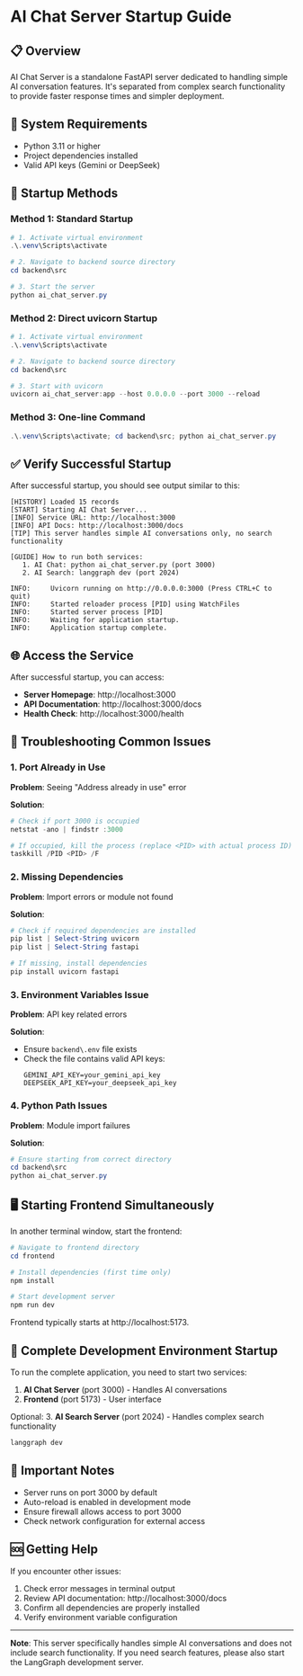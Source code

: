 # AI Chat Server Startup Guide

## 📋 Overview

AI Chat Server is a standalone FastAPI server dedicated to handling simple AI conversation features. It's separated from complex search functionality to provide faster response times and simpler deployment.

## 🔧 System Requirements

- Python 3.11 or higher
- Project dependencies installed
- Valid API keys (Gemini or DeepSeek)

## 🚀 Startup Methods

### Method 1: Standard Startup

```powershell
# 1. Activate virtual environment
.\.venv\Scripts\activate

# 2. Navigate to backend source directory
cd backend\src

# 3. Start the server
python ai_chat_server.py
```

### Method 2: Direct uvicorn Startup

```powershell
# 1. Activate virtual environment
.\.venv\Scripts\activate

# 2. Navigate to backend source directory
cd backend\src

# 3. Start with uvicorn
uvicorn ai_chat_server:app --host 0.0.0.0 --port 3000 --reload
```

### Method 3: One-line Command

```powershell
.\.venv\Scripts\activate; cd backend\src; python ai_chat_server.py
```

## ✅ Verify Successful Startup

After successful startup, you should see output similar to this:

```
[HISTORY] Loaded 15 records
[START] Starting AI Chat Server...
[INFO] Service URL: http://localhost:3000
[INFO] API Docs: http://localhost:3000/docs
[TIP] This server handles simple AI conversations only, no search functionality

[GUIDE] How to run both services:
   1. AI Chat: python ai_chat_server.py (port 3000)
   2. AI Search: langgraph dev (port 2024)

INFO:     Uvicorn running on http://0.0.0.0:3000 (Press CTRL+C to quit)
INFO:     Started reloader process [PID] using WatchFiles
INFO:     Started server process [PID]
INFO:     Waiting for application startup.
INFO:     Application startup complete.
```

## 🌐 Access the Service

After successful startup, you can access:

- **Server Homepage**: http://localhost:3000
- **API Documentation**: http://localhost:3000/docs
- **Health Check**: http://localhost:3000/health

## 🔧 Troubleshooting Common Issues

### 1. Port Already in Use

**Problem**: Seeing "Address already in use" error

**Solution**:
```powershell
# Check if port 3000 is occupied
netstat -ano | findstr :3000

# If occupied, kill the process (replace <PID> with actual process ID)
taskkill /PID <PID> /F
```

### 2. Missing Dependencies

**Problem**: Import errors or module not found

**Solution**:
```powershell
# Check if required dependencies are installed
pip list | Select-String uvicorn
pip list | Select-String fastapi

# If missing, install dependencies
pip install uvicorn fastapi
```

### 3. Environment Variables Issue

**Problem**: API key related errors

**Solution**:
- Ensure `backend\.env` file exists
- Check the file contains valid API keys:
  ```
  GEMINI_API_KEY=your_gemini_api_key
  DEEPSEEK_API_KEY=your_deepseek_api_key
  ```

### 4. Python Path Issues

**Problem**: Module import failures

**Solution**:
```powershell
# Ensure starting from correct directory
cd backend\src
python ai_chat_server.py
```

## 🖥️ Starting Frontend Simultaneously

In another terminal window, start the frontend:

```powershell
# Navigate to frontend directory
cd frontend

# Install dependencies (first time only)
npm install

# Start development server
npm run dev
```

Frontend typically starts at http://localhost:5173.

## 🔄 Complete Development Environment Startup

To run the complete application, you need to start two services:

1. **AI Chat Server** (port 3000) - Handles AI conversations
2. **Frontend** (port 5173) - User interface

Optional:
3. **AI Search Server** (port 2024) - Handles complex search functionality
   ```powershell
   langgraph dev
   ```

## 📝 Important Notes

- Server runs on port 3000 by default
- Auto-reload is enabled in development mode
- Ensure firewall allows access to port 3000
- Check network configuration for external access

## 🆘 Getting Help

If you encounter other issues:

1. Check error messages in terminal output
2. Review API documentation: http://localhost:3000/docs
3. Confirm all dependencies are properly installed
4. Verify environment variable configuration

---

**Note**: This server specifically handles simple AI conversations and does not include search functionality. If you need search features, please also start the LangGraph development server.
